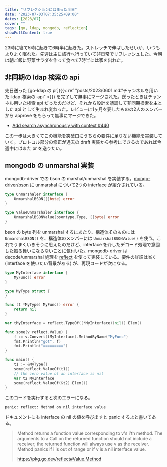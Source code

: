 ```yaml
---
title: "リフレクションにはまった半日"
date: "2023-07-03T07:35:25+09:00"
dates: [2023/07]
cover: ""
tags: [go, ldap, mongodb, reflection]
showFullContent: true
---
```


23時に寝て5時に起きて6時半に起きた。ストレッチで伸ばしたせいか、いつもよりよく眠れた。先週は主に旅行へ行っていて非日常でリフレッシュした。今朝は朝ご飯に野菜サラダを作って食べて7時半には家を出れた。

## 非同期の ldap 検索の api
 
先日送った [go-ldap の pr]({{< ref "posts/2023/0601.md#チャンネルを用いた-ldap-検索の-api" >}}) を完了して無事にマージされた。送ったときはチャンネル用いた検索 api だったのだけど、それから設計を議論して非同期検索を主とした api として生まれ変わった。レビューに1ヶ月を要したものの2人のメンバーから approve をもらって無事にマージできた。

* [Add search asynchronously with context #440](https://github.com/go-ldap/ldap/pull/440)

この一歩は大きくてこの機能を突破口にうちらの要件に足りない機能を実装していく。プロトコル部分の修正が過去の draft 実装から参考にできるのであれば今週中にはまた pr を送りたい。

## mongodb の unmarshal 実装

mongodb-driver での bson の marshal/unmarshal を実装する。[mongo-driver/bson](https://pkg.go.dev/go.mongodb.org/mongo-driver/bson) に unmarshal について2つの interface が紹介されている。

```go
type Unmarshaler interface {
	UnmarshalBSON([]byte) error
}

type ValueUnmarshaler interface {
	UnmarshalBSONValue(bsontype.Type, []byte) error
}
```

bson の byte 列を unmarshal するにあたり、構造体そのものには `UnmarshalBSON()` を、構造体のメンバーには `UnmarshalBSONValue()` を使う。これでうまくいきそうに思えたのだけど、interface を介したデコード処理で意図した振る舞いにならないことに気付いた。mongodb-driver は decode/unmarshal 処理を [reflect](https://pkg.go.dev/reflect) を使って実装している。要件の詳細は省く (interface を使いたい背景がある) が、再現コードが次になる。

```go
type MyInterface interface {
	MyFunc() error
}

type MyType struct {
}

func (t *MyType) MyFunc() error {
	return nil
}

var tMyInterface = reflect.TypeOf((*MyInterface)(nil)).Elem()

func some(v reflect.Value) {
	f := v.Convert(tMyInterface).MethodByName("MyFunc")
	fmt.Println("got", f)
	fmt.Println("=========")
}

func main() {
	t1 := &MyType{}
	some(reflect.ValueOf(t1))
	// the zero value of an interface is nil
	var t2 MyInterface
	some(reflect.ValueOf(&t2).Elem())
}
```

このコードを実行すると次のエラーになる。

```
panic: reflect: Method on nil interface value
```

ドキュメントにも interface の nil の値を呼び出すと panic するよと書いてある。

> Method returns a function value corresponding to v's i'th method. The arguments to a Call on the returned function should not include a receiver; the returned function will always use v as the receiver. Method panics if i is out of range or if v is a nil interface value.
> 
> https://pkg.go.dev/reflect#Value.Method
